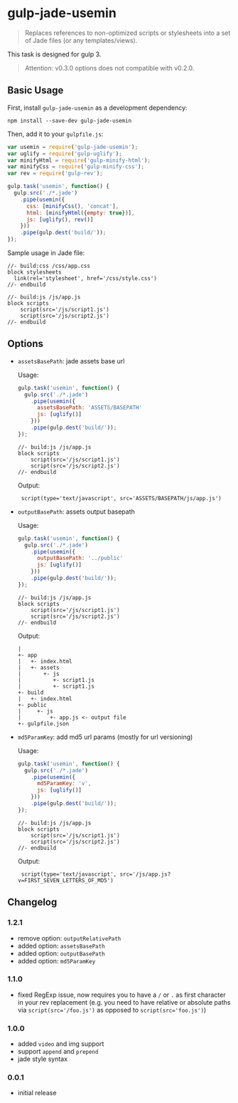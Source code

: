 # gulp-jade-usemin
> Replaces references to non-optimized scripts or stylesheets into a set of Jade files (or any templates/views).

This task is designed for gulp 3.
> Attention: v0.3.0 options does not compatible with v0.2.0.

## Basic Usage

First, install `gulp-jade-usemin` as a development dependency:

```shell
npm install --save-dev gulp-jade-usemin
```

Then, add it to your `gulpfile.js`:

```javascript
var usemin = require('gulp-jade-usemin');
var uglify = require('gulp-uglify');
var minifyHtml = require('gulp-minify-html');
var minifyCss = require('gulp-minify-css');
var rev = require('gulp-rev');

gulp.task('usemin', function() {
  gulp.src('./*.jade')
    .pipe(usemin({
      css: [minifyCss(), 'concat'],
      html: [minifyHtml({empty: true})],
      js: [uglify(), rev()]
    }))
    .pipe(gulp.dest('build/'));
});
```

Sample usage in Jade file:

```jade
//- build:css /css/app.css
block stylesheets
  link(rel='stylesheet', href='/css/style.css')
//- endbuild

//- build:js /js/app.js
block scripts
    script(src='/js/script1.js')
    script(src='/js/script2.js')
//- endbuild
```

## Options
-  `assetsBasePath`: jade assets base url

    Usage:
    ```javascript
    gulp.task('usemin', function() {
      gulp.src('./*.jade')
        .pipe(usemin({
          assetsBasePath: 'ASSETS/BASEPATH'
          js: [uglify()]
        }))
        .pipe(gulp.dest('build/'));
    });
    ```
    
    ```jade
    //- build:js /js/app.js
    block scripts
        script(src='/js/script1.js')
        script(src='/js/script2.js')
    //- endbuild
    ```
    
    Output:
    ```jade
     script(type='text/javascript', src='ASSETS/BASEPATH/js/app.js')
    ```

-  `outputBasePath`: assets output basepath

    Usage:
    ```javascript
    gulp.task('usemin', function() {
      gulp.src('./*.jade')
        .pipe(usemin({
          outputBasePath: '../public'
          js: [uglify()]
        }))
        .pipe(gulp.dest('build/'));
    });
    ```
    
    ```jade
    //- build:js /js/app.js
    block scripts
        script(src='/js/script1.js')
        script(src='/js/script2.js')
    //- endbuild
    ```
    
    Output:
    ```
    |
    +- app
    |   +- index.html
    |   +- assets
    |       +- js
    |          +- script1.js
    |          +- script1.js
    +- build
    |   +- index.html
    +- public
    |     +- js
    |         +- app.js <- output file
    +- gulpfile.json
    ```
    
- `md5ParamKey`: add md5 url params (mostly for url versioning)

    Usage:
    ```javascript
    gulp.task('usemin', function() {
      gulp.src('./*.jade')
        .pipe(usemin({
          md5ParamKey: 'v',
          js: [uglify()]
        }))
        .pipe(gulp.dest('build/'));
    });
    ```
    
    ```jade
    //- build:js /js/app.js
    block scripts
        script(src='/js/script1.js')
        script(src='/js/script2.js')
    //- endbuild
    ```
    
    Output:
    ```jade
     script(type='text/javascript', src='/js/app.js?v=FIRST_SEVEN_LETTERS_OF_MD5')
    ```

## Changelog

### 1.2.1
- remove option: `outputRelativePath`
- added option: `assetsBasePath`
- added option: `outputBasePath`
- added option: `md5ParamKey`

### 1.1.0
- fixed RegExp issue, now requires you to have a `/` or `.` as first character in your rev replacement (e.g. you need to have relative or absolute paths via `script(src='/foo.js')` as opposed to `script(src='foo.js')`)

### 1.0.0
- added `video` and img support
- support `append` and `prepend`
- jade style syntax

### 0.0.1
- initial release
